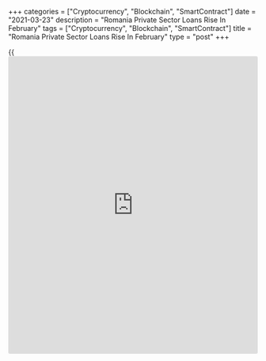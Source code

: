+++
categories = ["Cryptocurrency", "Blockchain", "SmartContract"]
date = "2021-03-23"
description = "Romania Private Sector Loans Rise In February"
tags = ["Cryptocurrency", "Blockchain", "SmartContract"]
title = "Romania Private Sector Loans Rise In February"
type = "post"
+++

{{<iframe id="large-banner" src="https://www.bounty.group/#slide=20.0" width="100%" height="600" scrolling="no" style="border: 0px solid rgb(216, 221, 230); border-radius: 3px;">}}

Romania's private sector loans increased in February after declining in
the previous month, data from the central bank showed Tuesday.  
  
Loans to the non-governmental sector rose 0.3 percent in real [terms](https://www.fintechee.com/terms/) from
January, when they fell 0.9 percent.  
  
Compared to the same month last year, lending to the private sector grew
2.1 percent after a 2.1 percent growth in January.  
  
The broad money measure M3 rose 0.9 percent from the previous month and
13.8 percent from a year ago, the bank said.

For comments and feedback [contact](https://www.playgroundfx.com/contact/): editorial@rtt[news](https://www.letsplayfx.com/blog/forex-news-website/).com

[Economic News][1]

 **What parts of the world are seeing the best (and worst) economic
performances lately? Click[here][2] to check out our [Econ Scorecard][2]
and find out! See up-to-the-moment [ranking](https://www.playgroundfx.com/blog/crypto-exchange-ranking/)s for the best and worst
performers in [GDP][3], [unemployment rate][4], [inflation][5] and much
more.**

   1. www.rtt[news](https://www.letsplayfx.com/blog/forex-news-website/).com/Content/EconomicNews.aspx
   2. www.rtt[news](https://www.letsplayfx.com/blog/forex-news-website/).com/economic-scorecard/world-rank/retail-sales/highest-performance.aspx
   3. www.rtt[news](https://www.letsplayfx.com/blog/forex-news-website/).com/economic-scorecard/world-rank/GDP/highest-performance.aspx
   4. www.rtt[news](https://www.letsplayfx.com/blog/forex-news-website/).com/economic-scorecard/world-rank/unemployment-rate/lowest-performance.aspx
   5. www.rtt[news](https://www.letsplayfx.com/blog/forex-news-website/).com/economic-scorecard/world-rank/CPI/highest-performance.aspx